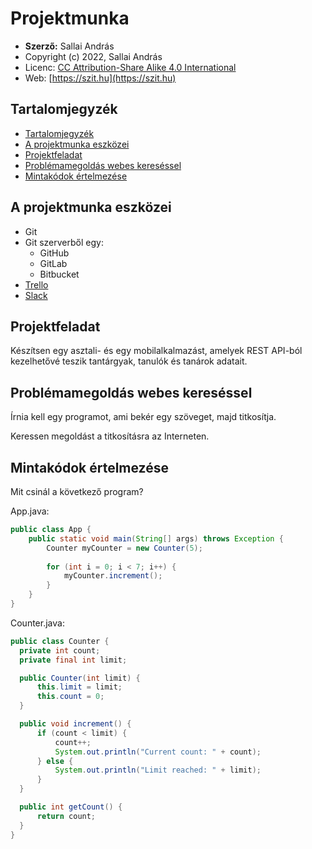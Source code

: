 # Projektmunka

* **Szerző:** Sallai András
* Copyright (c) 2022, Sallai András
* Licenc: [CC Attribution-Share Alike 4.0 International](https://creativecommons.org/licenses/by-sa/4.0/)
* Web: [https://szit.hu](https://szit.hu)

## Tartalomjegyzék

* [Tartalomjegyzék](#tartalomjegyzék)
* [A projektmunka eszközei](#a-projektmunka-eszközei)
* [Projektfeladat](#projektfeladat)
* [Problémamegoldás webes kereséssel](#problémamegoldás-webes-kereséssel)
* [Mintakódok értelmezése](#mintakódok-értelmezése)

## A projektmunka eszközei

* Git
* Git szerverből egy:
  * GitHub
  * GitLab
  * Bitbucket
* [Trello](https://trello.com/)
* [Slack](https://slack.com/)

## Projektfeladat

Készítsen egy asztali- és egy mobilalkalmazást, amelyek REST API-ból kezelhetővé teszik tantárgyak, tanulók és tanárok adatait.

## Problémamegoldás webes kereséssel

Írnia kell egy programot, ami bekér egy szöveget, majd titkosítja.

Keressen megoldást a titkosításra az Interneten.

## Mintakódok értelmezése

Mit csinál a következő program?

App.java:

```java
public class App {
    public static void main(String[] args) throws Exception {
        Counter myCounter = new Counter(5);
        
        for (int i = 0; i < 7; i++) {
            myCounter.increment();
        }
    }
}
```

Counter.java:

```java
public class Counter {
  private int count;
  private final int limit;

  public Counter(int limit) {
      this.limit = limit;
      this.count = 0;
  }

  public void increment() {
      if (count < limit) {
          count++;
          System.out.println("Current count: " + count);
      } else {
          System.out.println("Limit reached: " + limit);
      }
  }

  public int getCount() {
      return count;
  }
}
```
